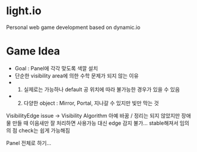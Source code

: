 # light.io
Personal web game development based on dynamic.io


# Game Idea


- Goal : Panel에 각각 맞도록 색깔 설치
- 단순한 visibility area에 의한 수학 문제가 되지 않는 이유
- 1. 실제로는 가능하나 default 공 위치에 따라 불가능한 경우가 있을 수 있음
- 2. 다양한 object : Mirror, Portal, 지나갈 수 있지만 빛만 막는 것

VisibilityEdge issue -> Visibility Algorithm 아예 바꿈 / 정리는 되지 않았지만 장애물 만들 때 이음새만 잘 처리하면 사용가능
대신 edge 감지 불가... stable해져서 임의의 점 check는 쉽게 가능해짐

Panel 전체로 하기...